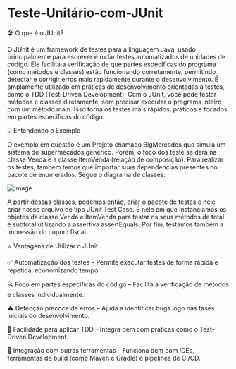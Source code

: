 # Teste-Unitário-com-JUnit

🛠️  O que é o JUnit?

O JUnit é um framework de testes para a linguagem Java, usado principalmente para escrever e rodar testes automatizados de unidades de código. Ele facilita a verificação de que partes específicas do programa (como métodos e classes) estão funcionando corretamente, permitindo detectar e corrigir erros mais rapidamente durante o desenvolvimento. É amplamente utilizado em práticas de desenvolvimento orientadas a testes, como o TDD (Test-Driven Development). Com o JUnit, você pode testar métodos e classes diretamente, sem precisar executar o programa inteiro com um método main. Isso torna os testes mais rápidos, práticos e focados em partes específicas do código.

💡 Entendendo o Exemplo

O exemplo em questão é um Projeto chamado BigMercados que simula um sistema de supermecados genérico. Porém, o foco dos teste se dará na classe Venda e a classe ItemVenda (relação de composição). Para realizar os testes, também temos que importar suas dependencias presentes no pacote de enumerados. Segue o diagrama de classes: 

![image](https://github.com/user-attachments/assets/272f45b6-7a1f-4344-8d02-3cfcb46e376d)

A partir dessas classes, podemos então, criar o pacote de testes e nele criar nosso arquivo de tipo JUnit Test Case. É nele em que instanciamos os objetos da classe Venda e ItemVenda para testar os seus métodos de total e subtotal utilizando a assertiva assertEquals. Por fim, testamos também a impressão do cupom fiscal. 

⭐ Vantagens de Utilizar o JUnit

✅ Automatização dos testes – Permite executar testes de forma rápida e repetida, economizando tempo.

🔍 Foco em partes específicas do código – Facilita a verificação de métodos e classes individualmente.

⚠️ Detecção precoce de erros – Ajuda a identificar bugs logo nas fases iniciais do desenvolvimento.

🔄 Facilidade para aplicar TDD – Integra bem com práticas como o Test-Driven Development.

🧪 Integração com outras ferramentas – Funciona bem com IDEs, ferramentas de build (como Maven e Gradle) e pipelines de CI/CD.
